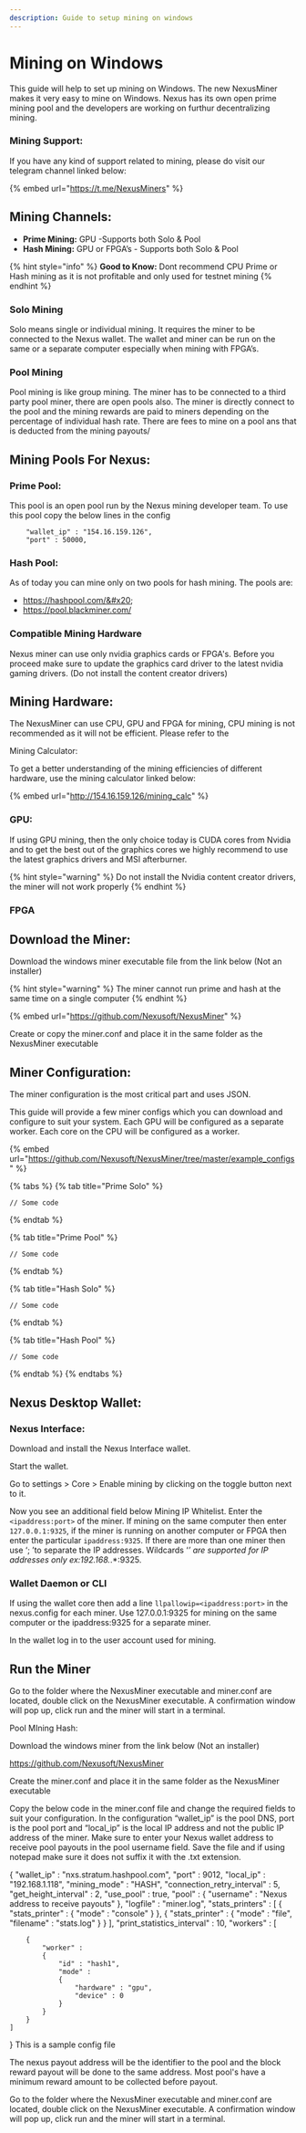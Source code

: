 ```yaml
---
description: Guide to setup mining on windows
---
```


# Mining on Windows

This guide will help to set up mining on Windows. The new NexusMiner makes it very easy to mine on Windows. Nexus has its own open prime mining pool and the developers are working on furthur decentralizing mining.

### Mining Support:

If you have any kind of support related to mining, please do visit our telegram channel linked below:

{% embed url="https://t.me/NexusMiners" %}

## Mining Channels:

* **Prime Mining:** GPU  -Supports both Solo & Pool &#x20;
* **Hash Mining:** GPU or FPGA’s - Supports both Solo & Pool&#x20;

{% hint style="info" %}
**Good to Know:** Dont recommend CPU Prime or Hash mining as it is not profitable and only used for testnet mining
{% endhint %}

### Solo Mining&#x20;

Solo means single or individual mining. It requires the miner to be connected to the Nexus wallet. The wallet and miner can be run on the same or a separate computer especially when mining with FPGA’s.&#x20;

### Pool Mining

Pool mining is like group mining. The miner has to be connected to a third party pool miner, there are open pools also. The miner is directly connect to the pool and the mining rewards are paid to miners depending on the percentage of individual hash rate. There are fees to mine on a pool ans that is deducted from the mining payouts/&#x20;

## Mining Pools For Nexus:&#x20;

### Prime Pool:

This pool is an open pool run by the Nexus mining developer team. To use this pool copy the below lines in the config

```
    "wallet_ip" : "154.16.159.126",
    "port" : 50000,
```

### Hash Pool:

As of today you can mine only on two pools for hash mining. The pools are:

* https://hashpool.com/&#x20;
* https://pool.blackminer.com/

### Compatible Mining Hardware

Nexus miner can use only nvidia graphics cards or FPGA's.  Before you proceed make sure to update the graphics card driver to the latest nvidia gaming drivers. (Do not install the content creator drivers)

## Mining Hardware:

The NexusMiner can use CPU, GPU and FPGA for mining, CPU mining is not recommended as it will not be efficient. Please refer to the&#x20;

Mining Calculator:

To get a better understanding of the mining efficiencies of different hardware, use the mining calculator linked below:

{% embed url="http://154.16.159.126/mining_calc" %}

&#x20;

### GPU:

If using GPU mining, then the only choice today is CUDA cores from Nvidia and to get the best out of the graphics cores we highly recommend to use the latest graphics drivers and MSI afterburner.&#x20;

{% hint style="warning" %}
Do not install the Nvidia content creator drivers, the miner will not work properly
{% endhint %}

### FPGA

## Download the Miner:

Download the windows miner executable file from the link below (Not an installer)

{% hint style="warning" %}
The miner cannot run prime and hash at the same time on a single computer
{% endhint %}

{% embed url="https://github.com/Nexusoft/NexusMiner" %}

Create or copy the miner.conf and place it in the same folder as the NexusMiner executable

## Miner Configuration:&#x20;

The miner configuration is the most critical part and uses JSON.&#x20;

This guide will provide a few miner configs which you can download and configure to suit your system. Each GPU will be configured as a separate worker. Each core on the CPU will be configured as a worker.

{% embed url="https://github.com/Nexusoft/NexusMiner/tree/master/example_configs" %}

{% tabs %}
{% tab title="Prime Solo" %}
```
// Some code
```
{% endtab %}

{% tab title="Prime Pool" %}
```
// Some code
```
{% endtab %}

{% tab title="Hash Solo" %}
```
// Some code
```
{% endtab %}

{% tab title="Hash Pool" %}
```
// Some code
```
{% endtab %}
{% endtabs %}

## Nexus Desktop Wallet:

### Nexus Interface:

Download and install the Nexus Interface wallet.

Start the wallet.&#x20;

Go to settings > Core > Enable mining by clicking on the toggle button next to it.&#x20;

Now you see an additional field below Mining IP Whitelist. Enter the  `<ipaddress:port>` of the miner. If mining on the same computer then enter `127.0.0.1:9325`,  if the miner is running on another computer or FPGA then enter the particular `ipaddress:9325`. If there are more than one miner then use ‘; ’to separate the IP addresses. Wildcards ‘_’ are supported for IP addresses only ex:192.168._.\*:9325.

### Wallet Daemon or CLI

If using the wallet core then add a line `llpallowip=<ipaddress:port>` in the nexus.config for each miner. Use 127.0.0.1:9325 for mining on the same computer or the ipaddress:9325 for a separate miner.

In the wallet log in to the user account used for mining.

## Run the Miner

Go to the folder where the NexusMiner executable and miner.conf are located, double click on the NexusMiner executable. A confirmation window will pop up, click run and the miner will start in a terminal.

Pool MIning Hash:

Download the windows miner from the link below (Not an installer)

https://github.com/Nexusoft/NexusMiner

Create the miner.conf and place it in the same folder as the NexusMiner executable

Copy the below code in the miner.conf file and change the required fields to suit your configuration. In the configuration “wallet\_ip” is the pool DNS, port is the pool port and “local\_ip” is the local IP address and not the public IP address of the miner. Make sure to enter your Nexus wallet address to receive pool payouts in the pool username field. Save the file and if using notepad make sure it does not suffix it with the .txt extension.

{ "wallet\_ip" : "nxs.stratum.hashpool.com", "port" : 9012, "local\_ip" : "192.168.1.118", "mining\_mode" : "HASH", "connection\_retry\_interval" : 5, "get\_height\_interval" : 2, "use\_pool" : true, "pool" : { "username" : "Nexus address to receive payouts" }, "logfile" : "miner.log", "stats\_printers" : \[ { "stats\_printer" : { "mode" : "console" } }, { "stats\_printer" : { "mode" : "file", "filename" : "stats.log" } } ], "print\_statistics\_interval" : 10, "workers" : \[

```
    {
        "worker" :
        {
            "id" : "hash1",
            "mode" : 
            {
                "hardware" : "gpu",
				"device" : 0
            }
        }
    }
]
```

} This is a sample config file

The nexus payout address will be the identifier to the pool and the block reward payout will be done to the same address. Most pool's have a minimum reward amount to be collected before payout.

Go to the folder where the NexusMiner executable and miner.conf are located, double click on the NexusMiner executable. A confirmation window will pop up, click run and the miner will start in a terminal.
